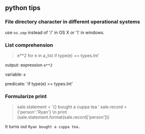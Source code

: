 ## python tips


### File directory character in different operational systems
use `os.sep` instead of '/' in OS X or '\\' in windows.

### List comprehension

>e**2 for e in a_list if type(e) == types.Int`

output: expression `e**2`  

variable: `e`   

predicate: 'if type(e) == types.Int'   



### Formularize print

> sale.statement = '{} bought a cuppa tea.'
  sale.record = {'person':'Ryan'} \n
  print (sale.statement.format(sale.record['person']))
  
It turns out `Ryan bought a cuppa tea.`   
